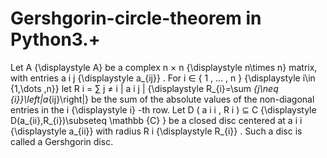 # Gershgorin-circle-theorem in Python3.+
Let A {\displaystyle A} be a complex n × n {\displaystyle n\times n} matrix, with entries a i j {\displaystyle a_{ij}} . For i ∈ { 1 , … , n } {\displaystyle i\in \{1,\dots ,n\}} let R i = ∑ j ≠ i | a i j | {\displaystyle R_{i}=\sum _{j\neq {i}}\left|a_{ij}\right|} be the sum of the absolute values of the non-diagonal entries in the i {\displaystyle i} -th row. Let D ( a i i , R i ) ⊆ C {\displaystyle D(a_{ii},R_{i})\subseteq \mathbb {C} } be a closed disc centered at a i i {\displaystyle a_{ii}} with radius R i {\displaystyle R_{i}} . Such a disc is called a Gershgorin disc. 
